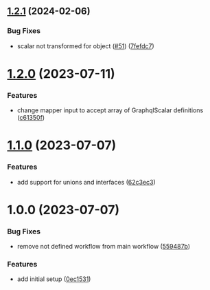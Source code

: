 ## [1.2.1](https://github.com/gastromatic/graphql-transform-scalars/compare/v1.2.0...v1.2.1) (2024-02-06)


### Bug Fixes

* scalar not transformed for object ([#51](https://github.com/gastromatic/graphql-transform-scalars/issues/51)) ([7fefdc7](https://github.com/gastromatic/graphql-transform-scalars/commit/7fefdc75ac86d8254e0bcb796c5cef6d905a2e30))

# [1.2.0](https://github.com/gastromatic/graphql-transform-scalars/compare/v1.1.0...v1.2.0) (2023-07-11)


### Features

* change mapper input to accept array of GraphqlScalar definitions ([c61350f](https://github.com/gastromatic/graphql-transform-scalars/commit/c61350f020eae1febb18c14c503341b33b8b7b5b))

# [1.1.0](https://github.com/gastromatic/graphql-transform-scalars/compare/v1.0.0...v1.1.0) (2023-07-07)


### Features

* add support for unions and interfaces ([62c3ec3](https://github.com/gastromatic/graphql-transform-scalars/commit/62c3ec303b1479af3b4306a5ec6f0ac9151d3c02))

# 1.0.0 (2023-07-07)


### Bug Fixes

* remove not defined workflow from main workflow ([559487b](https://github.com/gastromatic/graphql-transform-scalars/commit/559487b31790c8cc7f425d951528ca49483c9af5))


### Features

* add initial setup ([0ec1531](https://github.com/gastromatic/graphql-transform-scalars/commit/0ec15312fa7fbedfce5ba49435ffc3e72f8d1f86))
